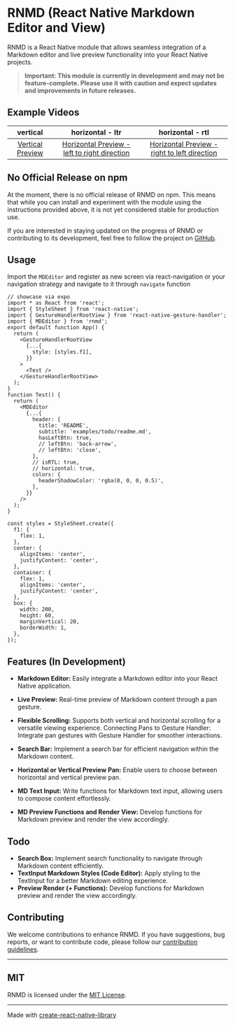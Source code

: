 # RNMD (React Native Markdown Editor and View)

RNMD is a React Native module that allows seamless integration of a Markdown editor and live preview functionality into your React Native projects.

> **Important: This module is currently in development and may not be feature-complete. Please use it with caution and expect updates and improvements in future releases.**

## Example Videos

vertical | horizontal - ltr | horizontal - rtl
:---: | :---: | :---:
 [Vertical Preview](https://www.dropbox.com/scl/fi/x1r2rapyhbijafk7krliq/Simulator-Screen-Recording-iPhone-14-Pro-Max-2024-01-20-at-03.39.42.mp4?rlkey=nhrnoafw28ca9bqkjfevkugin&dl=0) | [Horizontal Preview - left to right direction](https://www.dropbox.com/scl/fi/yokpu0qujubtdwiso1sjb/Simulator-Screen-Recording-iPhone-14-Pro-Max-2024-01-20-at-03.36.54.mp4?rlkey=89f0czq4xdxnudydlv03lw0p5&dl=0) | [Horizontal Preview - right to left direction](https://www.dropbox.com/scl/fi/bnrnbj4pb6dzjaxuig8ml/Simulator-Screen-Recording-iPhone-14-Pro-Max-2024-01-20-at-03.38.25.mp4?rlkey=51i90gfwxal4nr4lnay9siaxw&dl=0)

<!-- ## Installation

```bash
npm install rnmd
# or yarn
yarn add rnmd
# or bun
bun add rnmd
``` -->

## No Official Release on npm

At the moment, there is no official release of RNMD on npm. This means that while you can install and experiment with the module using the instructions provided above, it is not yet considered stable for production use.

If you are interested in staying updated on the progress of RNMD or contributing to its development, feel free to follow the project on [GitHub](https://github.com/ilz5753/rnmd).

## Usage

Import the `MDEditor` and register as new screen via react-navigation or your navigation strategy and navigate to it through `navigate` function

```tsx
// showcase via expo
import * as React from 'react';
import { StyleSheet } from 'react-native';
import { GestureHandlerRootView } from 'react-native-gesture-handler';
import { MDEditor } from 'rnmd';
export default function App() {
  return (
    <GestureHandlerRootView
      {...{
        style: [styles.f1],
      }}
    >
      <Test />
    </GestureHandlerRootView>
  );
}
function Test() {
  return (
    <MDEditor
      {...{
        header: {
          title: 'README',
          subtitle: 'examples/todo/readme.md',
          hasLeftBtn: true,
          // leftBtn: 'back-arrow',
          // leftBtn: 'close',
        },
        // isRTL: true,
        // horizontal: true,
        colors: {
          headerShadowColor: 'rgba(0, 0, 0, 0.5)',
        },
      }}
    />
  );
}

const styles = StyleSheet.create({
  f1: {
    flex: 1,
  },
  center: {
    alignItems: 'center',
    justifyContent: 'center',
  },
  container: {
    flex: 1,
    alignItems: 'center',
    justifyContent: 'center',
  },
  box: {
    width: 200,
    height: 60,
    marginVertical: 20,
    borderWidth: 1,
  },
});
```

## Features (In Development)

- **Markdown Editor:** Easily integrate a Markdown editor into your React Native application.
- **Live Preview:** Real-time preview of Markdown content through a pan gesture.

- **Flexible Scrolling:** Supports both vertical and horizontal scrolling for a versatile viewing experience.
  Connecting Pans to Gesture Handler: Integrate pan gestures with Gesture Handler for smoother interactions.

- **Search Bar:** Implement a search bar for efficient navigation within the Markdown content.

- **Horizontal or Vertical Preview Pan:** Enable users to choose between horizontal and vertical preview pan.

- **MD Text Input:** Write functions for Markdown text input, allowing users to compose content effortlessly.

- **MD Preview Functions and Render View:** Develop functions for Markdown preview and render the view accordingly.

## Todo

- **Search Box:** Implement search functionality to navigate through Markdown content efficiently.
- **TextInput Markdown Styles (Code Editor):** Apply styling to the TextInput for a better Markdown editing experience.
- **Preview Render (+ Functions):** Develop functions for Markdown preview and render the view accordingly.

## Contributing

We welcome contributions to enhance RNMD. If you have suggestions, bug reports, or want to contribute code, please follow our [contribution guidelines](./CONTRIBUTING.md).

---

## MIT

RNMD is licensed under the [MIT License](./LICENSE).

---

Made with [create-react-native-library](https://github.com/callstack/react-native-builder-bob)
